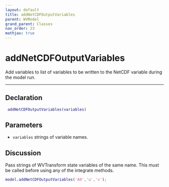 ```yaml
---
layout: default
title: addNetCDFOutputVariables
parent: WVModel
grand_parent: Classes
nav_order: 23
mathjax: true
---
```


#  addNetCDFOutputVariables

Add variables to list of variables to be written to the NetCDF variable during the model run.


---

## Declaration
```matlab
 addNetCDFOutputVariables(variables)
```
## Parameters
+ `variables`  strings of variable names.

## Discussion

       
  Pass strings of WVTransform state variables of the
  same name. This must be called before using any of the
  integrate methods.
 
  ```matlab
  model.addNetCDFOutputVariables('A0','u','v');
  ```
